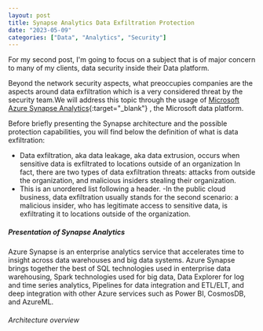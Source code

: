 ```yaml
---
layout: post
title: Synapse Analytics Data Exfiltration Protection
date: "2023-05-09"
categories: ["Data", "Analytics", "Security"]
---
```

For my second post, I'm going to focus on a subject that is of major concern to many of my clients, data security inside their Data platform.

Beyond the network security aspects, what preoccupies companies are the aspects around data exfiltration which is a very considered threat by the security team.We will address this topic through the usage of [Microsoft Azure Synapse Analytics](https://azure.microsoft.com/en-us/products/synapse-analytics/){:target="_blank"} , the Microsoft data platform.

Before briefly presenting the Synapse architecture and the possible protection capabilities, you will find below the definition of what is data exfiltration:

- Data exfiltration, aka data leakage, aka data extrusion, occurs when sensitive data is exfiltrated to locations outside of an organization
In fact, there are two types of data exfiltration threats: attacks from outside the organization, and malicious insiders stealing their organization.
- This is an unordered list following a header.
-In the public cloud business, data exfiltration usually stands for the second scenario: a malicious insider, who has legitimate access to sensitive data, is exfiltrating it to locations outside of the organization.

##### Presentation of Synapse Analytics 

Azure Synapse is an enterprise analytics service that accelerates time to insight across data warehouses and big data systems. Azure Synapse brings together the best of SQL technologies used in enterprise data warehousing, Spark technologies used for big data, Data Explorer for log and time series analytics, Pipelines for data integration and ETL/ELT, and deep integration with other Azure services such as Power BI, CosmosDB, and AzureML.

###### Architecture overview 
